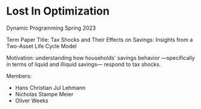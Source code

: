 # Lost In Optimization

Dynamic Programming Spring 2023

Term Paper
Title: Tax Shocks and Their Effects on Savings: Insights from a Two-Asset Life Cycle Model

Motivation: understanding how households' savings behavior —specifically in terms of liquid and illiquid savings— respond to tax shocks.

Members:
- Hans Christian Jul Lehmann
- Nicholas Stampe Meier
- Oliver Weeks
